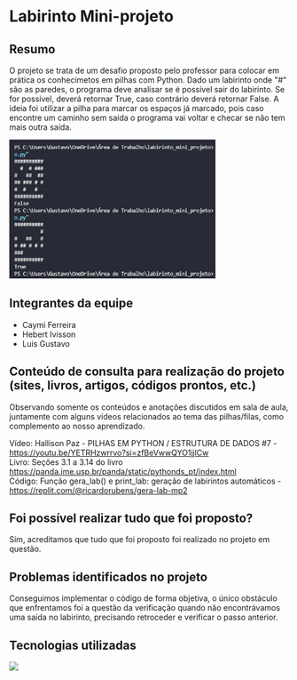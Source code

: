 # Labirinto Mini-projeto
## Resumo
O projeto se trata de um desafio proposto pelo professor para colocar em prática os conhecimetos em pilhas com Python.
Dado um labirinto onde "#" são as paredes, o programa deve analisar se é possível sair do labirinto. Se for possível, deverá retornar True, caso contrário deverá retornar False. A ideia foi utilizar a pilha para marcar os espaços já marcado, pois caso encontre um caminho sem saída o programa vai voltar e checar se não tem mais outra saída.

<img height="250" width="auto" src="assets/print-lab.jpeg">

## Integrantes da equipe
- Caymi Ferreira
- Hebert Ivisson
- Luis Gustavo

## Conteúdo de consulta para realização do projeto (sites, livros, artigos, códigos prontos, etc.)
Observando somente os conteúdos e anotações discutidos em sala de aula, juntamente com alguns vídeos relacionados ao tema das pilhas/filas, como complemento ao nosso aprendizado.

Vídeo: Hallison Paz - PILHAS EM PYTHON / ESTRUTURA DE DADOS #7 - https://youtu.be/YETRHzwrrvo?si=zfBeVwwQYO1jjlCw<br>
Livro: Seções 3.1 a 3.14 do livro https://panda.ime.usp.br/panda/static/pythonds_pt/index.html<br>
Código: Função gera_lab() e print_lab: geração de labirintos automáticos - https://replit.com/@ricardorubens/gera-lab-mp2<br>

## Foi possível realizar tudo que foi proposto?
Sim, acreditamos que tudo que foi proposto foi realizado no projeto em questão.

## Problemas identificados no projeto
Conseguimos implementar o código de forma objetiva, o único obstáculo que enfrentamos foi a questão da verificação quando não encontrávamos uma saída no labirinto, precisando retroceder e verificar o passo anterior.

## Tecnologias utilizadas
<img height="80" width="auto" src="https://upload.wikimedia.org/wikipedia/commons/thumb/c/c3/Python-logo-notext.svg/1200px-Python-logo-notext.svg.png">
